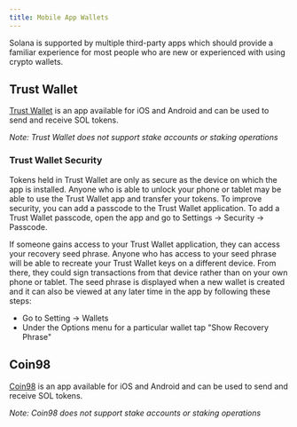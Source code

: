 ```yaml
---
title: Mobile App Wallets
---
```


Solana is supported by multiple third-party apps which should provide a familiar experience for most people who are new or experienced with using crypto wallets.

## Trust Wallet
[Trust Wallet](https://trustwallet.com/) is an app available for iOS and Android and can be used to send and receive SOL tokens.

*Note: Trust Wallet does not support stake accounts or staking operations*

### Trust Wallet Security

Tokens held in Trust Wallet are only as secure as the device on which the app is installed. Anyone who is able to unlock your phone or tablet may be able to use the Trust Wallet app and transfer your tokens. To improve security, you can add a passcode to the Trust Wallet application. To add a Trust Wallet passcode, open the app and go to Settings -> Security -> Passcode.

If someone gains access to your Trust Wallet application, they can access your recovery seed phrase. Anyone who has access to your seed phrase will be able to recreate your Trust Wallet keys on a different device. From there, they could sign transactions from that device rather than on your own phone or tablet. The seed phrase is displayed when a new wallet is created and it can also be viewed at any later time in the app by following these steps:

- Go to Setting -> Wallets
- Under the Options menu for a particular wallet tap "Show Recovery Phrase"

## Coin98
[Coin98](https://coin98.app/) is an app available for iOS and Android and can be used to send and receive SOL tokens.

*Note: Coin98 does not support stake accounts or staking operations*
